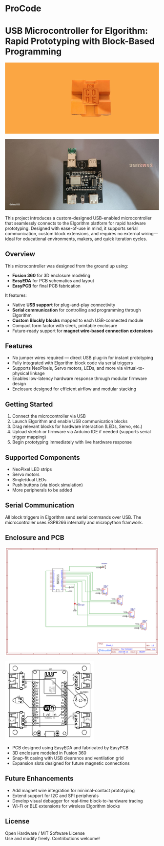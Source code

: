 # ProCode
# USB Microcontroller for Elgorithm: Rapid Prototyping with Block-Based Programming

![Alt text](https://raw.githubusercontent.com/RiteshF7/ProCode/refs/heads/master/pro2.png)

![Alt text](https://raw.githubusercontent.com/RiteshF7/ProCode/refs/heads/master/pro1.jpg)


This project introduces a custom-designed USB-enabled microcontroller that seamlessly connects to the Elgorithm platform for rapid hardware prototyping. Designed with ease-of-use in mind, it supports serial communication, custom block extensions, and requires no external wiring—ideal for educational environments, makers, and quick iteration cycles.

## Overview

This microcontroller was designed from the ground up using:
- **Fusion 360** for 3D enclosure modeling
- **EasyEDA** for PCB schematics and layout
- **EasyPCB** for final PCB fabrication

It features:
- Native **USB support** for plug-and-play connectivity  
- **Serial communication** for controlling and programming through Elgorithm  
- **Custom Blockly blocks** mapped to each USB-connected module  
- Compact form factor with sleek, printable enclosure  
- Future-ready support for **magnet wire-based connection extensions**

## Features

- No jumper wires required — direct USB plug-in for instant prototyping  
- Fully integrated with Elgorithm block code via serial triggers  
- Supports NeoPixels, Servo motors, LEDs, and more via virtual-to-physical linkage  
- Enables low-latency hardware response through modular firmware design  
- Enclosure designed for efficient airflow and modular stacking  

## Getting Started

1. Connect the microcontroller via USB
2. Launch Elgorithm and enable USB communication blocks
3. Drag relevant blocks for hardware interaction (LEDs, Servo, etc.)
4. Upload sketch or firmware via Arduino IDE if needed (supports serial trigger mapping)
5. Begin prototyping immediately with live hardware response

## Supported Components

- NeoPixel LED strips  
- Servo motors  
- Single/dual LEDs  
- Push buttons (via block simulation)  
- More peripherals to be added

## Serial Communication

All block triggers in Elgorithm send serial commands over USB.
The microcontroller uses ESP8266 internally and micropython framwork.


## Enclosure and PCB

![Alt text](https://raw.githubusercontent.com/RiteshF7/ProCode/refs/heads/master/Schematic.png)

![Alt text](https://raw.githubusercontent.com/RiteshF7/ProCode/refs/heads/master/pcb.png)

- PCB designed using EasyEDA and fabricated by EasyPCB  
- 3D enclosure modeled in Fusion 360  
- Snap-fit casing with USB clearance and ventilation grid  
- Expansion slots designed for future magnetic connections

## Future Enhancements

- Add magnet wire integration for minimal-contact prototyping  
- Extend support for I2C and SPI peripherals  
- Develop visual debugger for real-time block-to-hardware tracing  
- Wi-Fi or BLE extensions for wireless Elgorithm blocks

## License

Open Hardware / MIT Software License  
Use and modify freely. Contributions welcome!
